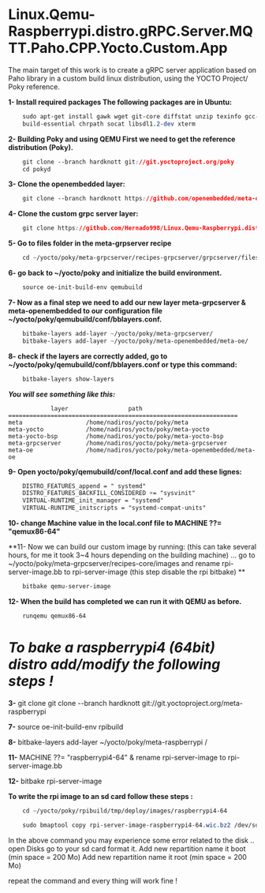 # Linux.Qemu-Raspberrypi.distro.gRPC.Server.MQTT.Paho.CPP.Yocto.Custom.App

The main target of this work is to create a gRPC server application based on Paho library in a custom build linux distribution, using the YOCTO Project/ Poky reference.

**1- Install required packages The following packages are  in Ubuntu:**
```css
	sudo apt-get install gawk wget git-core diffstat unzip texinfo gcc-multilib \
	build-essential chrpath socat libsdl1.2-dev xterm
```
		
**2- Building Poky and using QEMU First we need to get the reference distribution (Poky).**
```css
	git clone --branch hardknott git://git.yoctoproject.org/poky
	cd pokyd
```
		
**3- Clone the openembedded layer:**
```css
	git clone --branch hardknott https://github.com/openembedded/meta-openembedded
```
		
**4- Clone the custom grpc server layer:**
```css
	git clone https://github.com/Hernado998/Linux.Qemu-Raspberrypi.distro.gRPC.Server.MQTT.Paho.CPP.Yocto.Custom.App
```
		
**5- Go to files folder in the meta-grpserver recipe**
```css
	cd ~/yocto/poky/meta-grpcserver/recipes-grpcserver/grpcserver/files
```
	
**6- go back to ~/yocto/poky and initialize the build environment.**
```css	
	source oe-init-build-env qemubuild
```
		
**7- Now as a final step we need to add our new layer meta-grpcserver & meta-openembedded to our configuration file ~/yocto/poky/qemubuild/conf/bblayers.conf.**
```css
	bitbake-layers add-layer ~/yocto/poky/meta-grpcserver/
	bitbake-layers add-layer ~/yocto/poky/meta-openembedded/meta-oe/
```
		 
**8- check if the layers are correctly added, go to ~/yocto/poky/qemubuild/conf/bblayers.conf or type this command:**
```css
	bitbake-layers show-layers
```
***You will see something like this:***


				layer                 path                                      
	=================================================================
	meta                  /home/nadiros/yocto/poky/meta               
	meta-yocto            /home/nadiros/yocto/poky/meta-yocto         
	meta-yocto-bsp        /home/nadiros/yocto/poky/meta-yocto-bsp     
	meta-grpcserver       /home/nadiros/yocto/poky/meta-grpcserver    
	meta-oe               /home/nadiros/yocto/poky/meta-openembedded/meta-oe

**9- Open yocto/poky/qemubuild/conf/local.conf and add these lignes:**
```css
	DISTRO_FEATURES_append = " systemd"
	DISTRO_FEATURES_BACKFILL_CONSIDERED += "sysvinit"
	VIRTUAL-RUNTIME_init_manager = "systemd"
	VIRTUAL-RUNTIME_initscripts = "systemd-compat-units"
```
		
**10- change Machine value in the local.conf file to MACHINE ??= "qemux86-64"**
	
**11- Now we can build our custom image by running: (this can take several hours, for me it took 3~4 hours depending on the building machine) ... go to ~/yocto/poky/meta-grpcserver/recipes-core/images and rename rpi-server-image.bb to rpi-server-image (this step disable the rpi bitbake) **
```css
	bitbake qemu-server-image
```
		
**12- When the build has completed we can run it with QEMU as before.**
```css
	runqemu qemux86-64
```

# ***To bake a raspberrypi4 (64bit) distro add/modify the following steps !***

**3-** git clone git clone --branch hardknott git://git.yoctoproject.org/meta-raspberrypi

**7-** source oe-init-build-env rpibuild

**8-** bitbake-layers add-layer ~/yocto/poky/meta-raspberrypi /

**11-** MACHINE ??= "raspberrypi4-64" & rename rpi-server-image to rpi-server-image.bb

**12-** bitbake rpi-server-image

**To write the rpi image to an sd card follow these steps :**
```css
	cd ~/yocto/poky/rpibuild/tmp/deploy/images/raspberrypi4-64
```
```css
	sudo bmaptool copy rpi-server-image-raspberrypi4-64.wic.bz2 /dev/sdb
```
In the above command you may experience some error related to the disk .. open Disks go to your sd card format it.
Add new repartition name it boot (min space = 200 Mo)
Add new repartition name it root (min space = 200 Mo)

repeat the command and every thing will work fine !
